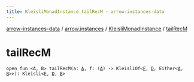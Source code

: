 ```yaml
---
title: KleisliMonadInstance.tailRecM - arrow-instances-data
---
```


[arrow-instances-data](../../index.html) / [arrow.instances](../index.html) / [KleisliMonadInstance](index.html) / [tailRecM](./tail-rec-m.html)

# tailRecM

`open fun <A, B> tailRecM(a: `[`A`](tail-rec-m.html#A)`, f: (`[`A`](tail-rec-m.html#A)`) -> KleisliOf<`[`F`](index.html#F)`, `[`D`](index.html#D)`, Either<`[`A`](tail-rec-m.html#A)`, `[`B`](tail-rec-m.html#B)`>>): Kleisli<`[`F`](index.html#F)`, `[`D`](index.html#D)`, `[`B`](tail-rec-m.html#B)`>`